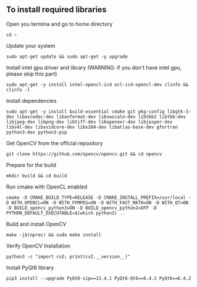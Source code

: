## To install required libraries

Open you termina and go to home directory
```
cd ~
```

Update your system
```
sudo apt-get update && sudo apt-get -y upgrade
```

Install intel gpu driver and library (WARNING: if you don't have intel gpu, please skip this part)
```
sudo apt-get -y install intel-opencl-icd ocl-icd-opencl-dev clinfo && clinfo -l
```

Install dependencies
```
sudo apt-get -y install build-essential cmake git pkg-config libgtk-3-dev libavcodec-dev libavformat-dev libswscale-dev libtbb2 libtbb-dev libjpeg-dev libpng-dev libtiff-dev libopenexr-dev libjasper-dev libv4l-dev libxvidcore-dev libx264-dev libatlas-base-dev gfortran python3-dev python3-pip
```

Get OpenCV from the official repository
```
git clone https://github.com/opencv/opencv.git && cd opencv
```

Prepare for the build
```
mkdir build && cd build
```

Run cmake with OpenCL enabled
```
cmake -D CMAKE_BUILD_TYPE=RELEASE -D CMAKE_INSTALL_PREFIX=/usr/local -D WITH_OPENCL=ON -D WITH_FFMPEG=ON -D WITH_FAST_MATH=ON -D WITH_QT=ON -D BUILD_opencv_python3=ON -D BUILD_opencv_python2=OFF -D PYTHON_DEFAULT_EXECUTABLE=$(which python3) ..
```

Build and install OpenCV
```
make -j$(nproc) && sudo make install
```

Verify OpenCV Installation
```
python3 -c "import cv2; print(cv2.__version__)"
```

Install PyQt6 library
```
pip3 install --upgrade PyQt6-sip==13.4.1 PyQt6-Qt6==6.4.2 PyQt6==6.4.2
```

